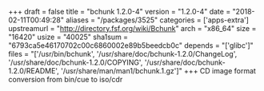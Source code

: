 +++
draft = false
title = "bchunk 1.2.0-4"
version = "1.2.0-4"
date = "2018-02-11T00:49:28"
aliases = "/packages/3525"
categories = ['apps-extra']
upstreamurl = "http://directory.fsf.org/wiki/Bchunk"
arch = "x86_64"
size = "16420"
usize = "40025"
sha1sum = "6793ca5e46170702c00c6860002e89b5beedcb0c"
depends = "['glibc']"
files = "['/usr/bin/bchunk', '/usr/share/doc/bchunk-1.2.0/ChangeLog', '/usr/share/doc/bchunk-1.2.0/COPYING', '/usr/share/doc/bchunk-1.2.0/README', '/usr/share/man/man1/bchunk.1.gz']"
+++
CD image format conversion from bin/cue to iso/cdr